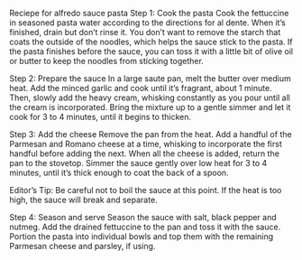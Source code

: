 Reciepe for alfredo sauce pasta
Step 1: Cook the pasta
Cook the fettuccine in seasoned pasta water according to the directions for al dente. When it’s finished, drain but don’t rinse it. You don’t want to remove the starch that coats the outside of the noodles, which helps the sauce stick to the pasta. If the pasta finishes before the sauce, you can toss it with a little bit of olive oil or butter to keep the noodles from sticking together.

Step 2: Prepare the sauce
In a large saute pan, melt the butter over medium heat. Add the minced garlic and cook until it’s fragrant, about 1 minute. Then, slowly add the heavy cream, whisking constantly as you pour until all the cream is incorporated. Bring the mixture up to a gentle simmer and let it cook for 3 to 4 minutes, until it begins to thicken.

Step 3: Add the cheese
Remove the pan from the heat. Add a handful of the Parmesan and Romano cheese at a time, whisking to incorporate the first handful before adding the next. When all the cheese is added, return the pan to the stovetop. Simmer the sauce gently over low heat for 3 to 4 minutes, until it’s thick enough to coat the back of a spoon.

Editor’s Tip: Be careful not to boil the sauce at this point. If the heat is too high, the sauce will break and separate.

Step 4: Season and serve
Season the sauce with salt, black pepper and nutmeg. Add the drained fettuccine to the pan and toss it with the sauce. Portion the pasta into individual bowls and top them with the remaining Parmesan cheese and parsley, if using.